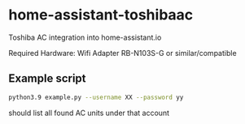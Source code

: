 # home-assistant-toshibaac

Toshiba AC integration into home-assistant.io

Required Hardware:
Wifi Adapter RB-N103S-G or similar/compatible

## Example script

```bash
python3.9 example.py --username XX --password yy
```

should list all found AC units under that account
